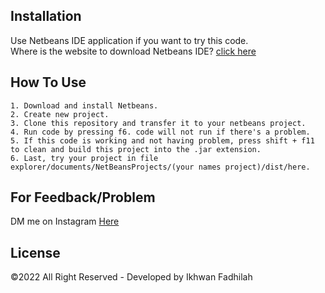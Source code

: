 ## Installation

Use Netbeans IDE application if you want to try this code.\
Where is the website to download Netbeans IDE? [click here](https://netbeans-ide.informer.com/download/#downloading)

## How To Use
    1. Download and install Netbeans.
    2. Create new project.
    3. Clone this repository and transfer it to your netbeans project.
    4. Run code by pressing f6. code will not run if there's a problem.
    5. If this code is working and not having problem, press shift + f11 to clean and build this project into the .jar extension.
    6. Last, try your project in file explorer/documents/NetBeansProjects/(your names project)/dist/here.

## For Feedback/Problem

DM me on Instagram [Here](https://www.instagram.com/dooo_dott/)

## License

©2022 All Right Reserved - Developed by Ikhwan Fadhilah
